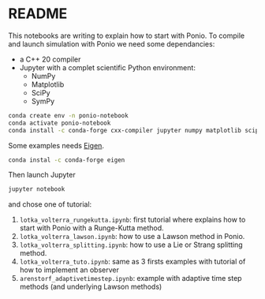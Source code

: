 # README

This notebooks are writing to explain how to start with Ponio. To compile and launch simulation with Ponio we need some dependancies:

* a C++ 20 compiler
* Jupyter with a complet scientific Python environment:
	+ NumPy
	+ Matplotlib
	+ SciPy
	+ SymPy

```sh
conda create env -n ponio-notebook
conda activate ponio-notebook
conda install -c conda-forge cxx-compiler jupyter numpy matplotlib scipy sympy
```

Some examples needs [Eigen](https://eigen.tuxfamily.org/index.php?title=Main_Page).

```sh
conda instal -c conda-forge eigen
```

Then launch Jupyter

```sh
jupyter notebook
```

and chose one of tutorial:

1. `lotka_volterra_rungekutta.ipynb`: first tutorial where explains how to start with Ponio with a Runge-Kutta method.
2. `lotka_volterra_lawson.ipynb`: how to use a Lawson method in Ponio.
3. `lotka_volterra_splitting.ipynb`: how to use a Lie or Strang splitting method.
4. `lotka_volterra_tuto.ipynb`: same as 3 firsts examples with tutorial of how to implement an observer
5. `arenstorf_adaptivetimestep.ipynb`: example with adaptive time step methods (and underlying Lawson methods)

